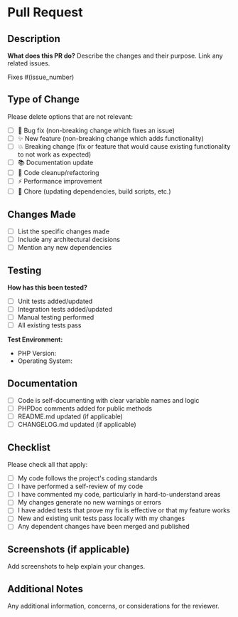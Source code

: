 # Pull Request

## Description

**What does this PR do?**
Describe the changes and their purpose. Link any related issues.

Fixes #(issue_number)

## Type of Change

Please delete options that are not relevant:

- [ ] 🐛 Bug fix (non-breaking change which fixes an issue)
- [ ] ✨ New feature (non-breaking change which adds functionality)
- [ ] 💥 Breaking change (fix or feature that would cause existing functionality to not work as expected)
- [ ] 📚 Documentation update
- [ ] 🧹 Code cleanup/refactoring
- [ ] ⚡ Performance improvement
- [ ] 🔧 Chore (updating dependencies, build scripts, etc.)

## Changes Made

- [ ] List the specific changes made
- [ ] Include any architectural decisions
- [ ] Mention any new dependencies

## Testing

**How has this been tested?**

- [ ] Unit tests added/updated
- [ ] Integration tests added/updated
- [ ] Manual testing performed
- [ ] All existing tests pass

**Test Environment:**
- PHP Version:
- Operating System:

## Documentation

- [ ] Code is self-documenting with clear variable names and logic
- [ ] PHPDoc comments added for public methods
- [ ] README.md updated (if applicable)
- [ ] CHANGELOG.md updated (if applicable)

## Checklist

Please check all that apply:

- [ ] My code follows the project's coding standards
- [ ] I have performed a self-review of my code
- [ ] I have commented my code, particularly in hard-to-understand areas
- [ ] My changes generate no new warnings or errors
- [ ] I have added tests that prove my fix is effective or that my feature works
- [ ] New and existing unit tests pass locally with my changes
- [ ] Any dependent changes have been merged and published

## Screenshots (if applicable)

Add screenshots to help explain your changes.

## Additional Notes

Any additional information, concerns, or considerations for the reviewer.
